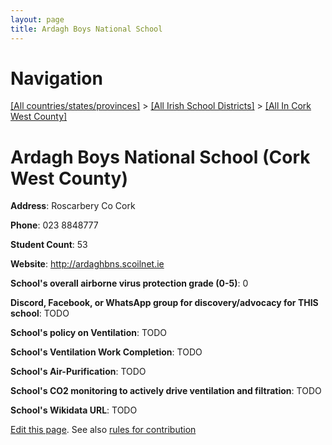 ```yaml
---
layout: page
title: Ardagh Boys National School
---
```

# Navigation

[[All countries/states/provinces]](../../..) > [[All Irish School Districts]](../..) > [[All In Cork West County]](..)

# Ardagh Boys National School (Cork West County)

**Address**: Roscarbery Co Cork

**Phone**: 023 8848777

**Student Count**: 53

**Website**: <http://ardaghbns.scoilnet.ie>

**School's overall airborne virus protection grade (0-5)**: 0

**Discord, Facebook, or WhatsApp group for discovery/advocacy for THIS school**: TODO

**School's policy on Ventilation**: TODO

**School's Ventilation Work Completion**: TODO

**School's Air-Purification**: TODO

**School's CO2 monitoring to actively drive ventilation and filtration**: TODO

**School's Wikidata URL**: TODO


[Edit this page](https://github.com/ventilate-schools/Ireland/edit/main/./Cork_West_County/Ardagh_Boys_National_School.md). See also [rules for contribution](../../../contribution-rules/)